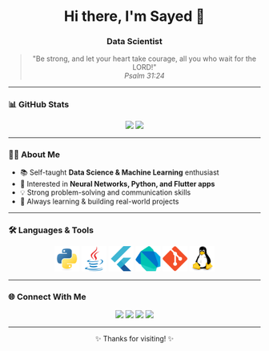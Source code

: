 <h1 align="center">Hi there, I'm Sayed 👋</h1>
<h3 align="center">Data Scientist</h3>

<div align="center">
<blockquote> 
  "Be strong, and let your heart take courage, all you who wait for the LORD!"
  <br> 
  <em>Psalm 31:24</em> 
</blockquote>
</div>

---

### 📊 GitHub Stats

<div align="center">
  <img height="180" src="https://github-readme-stats.vercel.app/api?username=MmdSparrow&show_icons=true&count_private=true&title_color=&icon_color=FFD700&text_color=daf7dc&bg_color=070c20"/>
  <img height="180" src="https://github-readme-stats.vercel.app/api/top-langs/?username=MmdSparrow&layout=compact&show_icons=true&title_color=&icon_color=FFD700&text_color=daf7dc&bg_color=070c20&count_private=true"/>
</div>

---

### 👨‍💻 About Me
- 📚 Self-taught **Data Science & Machine Learning** enthusiast  
- 🤖 Interested in **Neural Networks, Python, and Flutter apps**  
- 💡 Strong problem-solving and communication skills  
- 🌱 Always learning & building real-world projects  

---

### 🛠 Languages & Tools

<p align="center">
  <img src="https://raw.githubusercontent.com/devicons/devicon/master/icons/python/python-original.svg" width="50"/>
  <img src="https://raw.githubusercontent.com/devicons/devicon/master/icons/java/java-original.svg" width="50"/>
  <img src="https://raw.githubusercontent.com/devicons/devicon/master/icons/flutter/flutter-original.svg" width="50"/>
  <img src="https://raw.githubusercontent.com/devicons/devicon/master/icons/dart/dart-original.svg" width="50"/>
  <img src="https://raw.githubusercontent.com/devicons/devicon/master/icons/git/git-original.svg" width="50"/>
  <img src="https://raw.githubusercontent.com/devicons/devicon/master/icons/linux/linux-original.svg" width="50"/>
</p>

---

### 🌐 Connect With Me

<p align="center">
  <a href="mailto:esmirk.137@gmail.com"><img src="https://img.shields.io/badge/Gmail-D14836?style=for-the-badge&logo=gmail&logoColor=white"></a>
  <a href="https://linkedin.com/in/sayed-mohammad-ali-mirkazemi-816a9b222"><img src="https://img.shields.io/badge/LinkedIn-0077B5?style=for-the-badge&logo=linkedin&logoColor=white"></a>
  <a href="https://t.me/mmd_sparrow_137"><img src="https://img.shields.io/badge/Telegram-2CA5E0?style=for-the-badge&logo=telegram&logoColor=white"></a>
  <a href="https://twitter.com/MmdSparrow317"><img src="https://img.shields.io/badge/Twitter-1DA1F2?style=for-the-badge&logo=twitter&logoColor=white"></a>
</p>

---

<p align="center">✨ Thanks for visiting! ✨</p>

